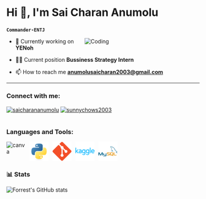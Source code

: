 # Hi 👋, I'm Sai Charan Anumolu
**`Commander-ENTJ`**

<img align="right" alt="Coding" width="300"  src="https://nag-all.com/wp-content/uploads/2022/05/Male_1_Say_Hi-.gif">

- 🎯 Currently working on **YENoh**

- 👨‍💻 Current position **Bussiness Strategy Intern**

- 📫 How to reach me **anumolusaicharan2003@gmail.com**
---

<h3 align="left">Connect with me:</h3>
<p align="left">
<a href="https://linkedin.com/in/saicharananumolu" target="blank"><img align="center" src="https://raw.githubusercontent.com/rahuldkjain/github-profile-readme-generator/master/src/images/icons/Social/linked-in-alt.svg" alt="saicharananumolu" height="30" width="40" /></a>
<a href="https://www.hackerrank.com/sunnychows2003" target="blank"><img align="center" src="https://raw.githubusercontent.com/rahuldkjain/github-profile-readme-generator/master/src/images/icons/Social/hackerrank.svg" alt="sunnychows2003" height="30" width="40" /></a>
</p>

#


<h3 align="left">Languages and Tools:</h3>

<p align="left"> 
<img align="left" alt="canva" width="50px" style="padding-right:10px;" src="https://uxwing.com/wp-content/themes/uxwing/download/brands-and-social-media/canva-icon.png" />
<img align="left" alt="Python" width="50px" style="padding-right:10px;" src="https://github.com/devicons/devicon/blob/v2.16.0/icons/python/python-original.svg" />
<img align="left" alt="Git" width="50px" style="padding-right:10px;" src="https://github.com/devicons/devicon/blob/v2.16.0/icons/git/git-original.svg" />
<img align="left" alt="Kaggle" width="50px" style="padding-right:10px;" src="https://github.com/devicons/devicon/blob/v2.16.0/icons/kaggle/kaggle-original-wordmark.svg"/>
<img align="left" alt="MySQL" width="50px" style="padding-right:10px;" src="https://github.com/devicons/devicon/blob/v2.16.0/icons/mysql/mysql-original-wordmark.svg"/>
</p> <br /><br />

#

### 📊 Stats

![Forrest's GitHub stats](https://github-readme-stats.vercel.app/api?username=anumolusaicharan&show_icons=true&theme=gruvbox)

#
